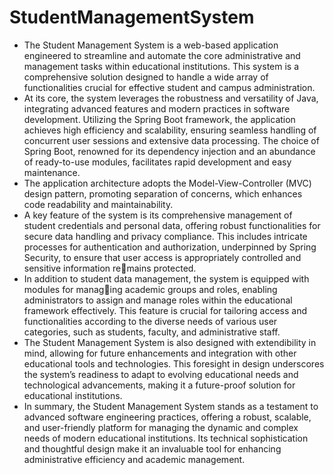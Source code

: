 # StudentManagementSystem
* The Student Management System is a web-based application engineered to streamline
and automate the core administrative and management tasks within educational institutions.
This system is a comprehensive solution designed to handle a wide array of functionalities
crucial for effective student and campus administration.
* At its core, the system leverages the robustness and versatility of Java, integrating advanced features and modern practices in software development. Utilizing the Spring Boot
framework, the application achieves high efficiency and scalability, ensuring seamless handling of concurrent user sessions and extensive data processing. The choice of Spring Boot,
renowned for its dependency injection and an abundance of ready-to-use modules, facilitates
rapid development and easy maintenance.
* The application architecture adopts the Model-View-Controller (MVC) design pattern,
promoting separation of concerns, which enhances code readability and maintainability.
* A key feature of the system is its comprehensive management of student credentials and
personal data, offering robust functionalities for secure data handling and privacy compliance.
This includes intricate processes for authentication and authorization, underpinned by Spring
Security, to ensure that user access is appropriately controlled and sensitive information remains protected.
* In addition to student data management, the system is equipped with modules for managing academic groups and roles, enabling administrators to assign and manage roles within
the educational framework effectively. This feature is crucial for tailoring access and functionalities according to the diverse needs of various user categories, such as students, faculty, and
administrative staff.
* The Student Management System is also designed with extendibility in mind, allowing
for future enhancements and integration with other educational tools and technologies. This
foresight in design underscores the system’s readiness to adapt to evolving educational needs
and technological advancements, making it a future-proof solution for educational institutions.
* In summary, the Student Management System stands as a testament to advanced software engineering practices, offering a robust, scalable, and user-friendly platform for managing
the dynamic and complex needs of modern educational institutions. Its technical sophistication
and thoughtful design make it an invaluable tool for enhancing administrative efficiency and
academic management.
